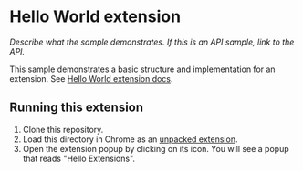 # Hello World extension

_Describe what the sample demonstrates. If this is an API sample, link to the API._

This sample demonstrates a basic structure and implementation for an extension. See [Hello World extension docs](https://developer.chrome.com/docs/extensions/get-started/tutorial/hello-world).

## Running this extension

1. Clone this repository.
2. Load this directory in Chrome as an [unpacked extension](https://developer.chrome.com/docs/extensions/mv3/getstarted/development-basics/#load-unpacked).
3. Open the extension popup by clicking on its icon. You will see a popup that reads "Hello Extensions".
